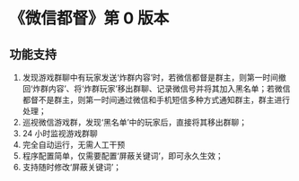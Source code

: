 # 《微信都督》第 0 版本

## 功能支持

1. 发现游戏群聊中有玩家发送‘炸群内容’时，若微信都督是群主，则第一时间撤回‘炸群内容’、将‘炸群玩家’移出群聊、记录微信号并将其加入黑名单；若微信都督不是群主，则第一时间通过微信和手机短信多种方式通知群主，群主进行处理；
2. 巡视微信游戏群，发现‘黑名单’中的玩家后，直接将其移出群聊；
3. 24 小时监视游戏群聊
4. 完全自动运行，无需人工干预
5. 程序配置简单，仅需要配置‘屏蔽关键词’，即可永久生效；
6. 支持随时修改‘屏蔽关键词’；
